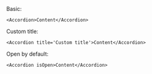 Basic:
```
<Accordion>Content</Accordion>
```

Custom title:
```
<Accordion title='Custom title'>Content</Accordion>
```

Open by default:
```
<Accordion isOpen>Content</Accordion>
```